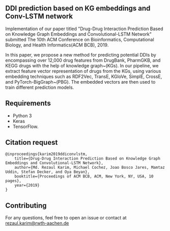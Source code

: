 ## DDI prediction based on KG embeddings and Conv-LSTM network
Implementation of our paper titled "Drug-Drug Interaction Prediction Based on Knowledge Graph Embeddings and Convolutional-LSTM Network" submitted The 10th ACM Conference on Bioinformatics, Computational Biology, and Health Informatics(ACM BCB), 2019.

In this paper, we propose a new method for predicting potential DDIs by encompassing over 12,000 drug features from DrugBank, PharmGKB, and KEGG drugs with the help of knowledge graph~(KGs). In our pipeline, we extract feature vector representation of drugs from the KGs, using various embedding techniques such as RDF2Vec, TransE, KGloVe, SimplE, CrossE, and PyTorch-BigGraph~(PBG). The embedded vectors are then used to train different prediction models.

## Requirements
* Python 3
* Keras 
* TensorFlow.

## Citation request
    @inproceedings{karim2019ddiconvlstm,
        title={Drug-Drug Interaction Prediction Based on Knowledge Graph Embeddings and Convolutional-LSTM Network},
        author={Md. Rezaul Karim, Michael Cochez, Joao Bosco Jares, Mamtaz Uddin, Stefan Decker, and Oya Beyan},
        booktitle={Proceedings of ACM BCB, ACM, New York, NY, USA, 10 pages},
        year={2019}
    }

## Contributing
For any questions, feel free to open an issue or contact at rezaul.karim@rwth-aachen.de
